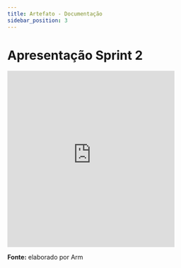 ```yaml
---
title: Artefato - Documentação
sidebar_position: 3
---
```


# Apresentação Sprint 2
<iframe src="https://docs.google.com/presentation/d/e/2PACX-1vT-Ei4BycCwb0nJC8bPjo1Z1CrdZS-doSt1S36iUFSC6hyv2mNjzl4PolytczdYIJxyON7L2DMOWjYa/embed?start=false&loop=false&delayms=3000" frameborder="0" width="75%" height="400" allowfullscreen="true" mozallowfullscreen="true" webkitallowfullscreen="true" style={{ display: 'block', marginLeft: 'auto', marginRight: 'auto' }} ></iframe>


<p><b>Fonte:</b> elaborado por Arm </p>